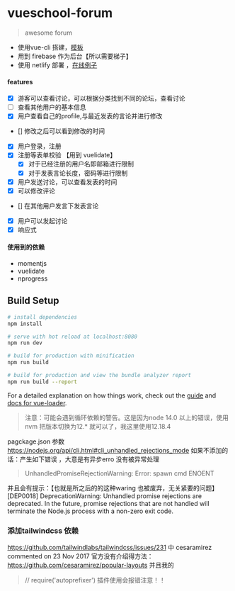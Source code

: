 # vueschool-forum

> awesome forum
* 使用vue-cli 搭建，[模板](https://github.com/vuejs-templates/webpack)
* 用到 firebase 作为后台【所以需要梯子】
* 使用 netlify  部署 ，[在线例子](https://epic-brown-5d42be.netlify.app/)

#### features
- [x] 游客可以查看讨论，可以根据分类找到不同的论坛，查看讨论
- [ ] 查看其他用户的基本信息
- [x] 用户查看自己的profile,与最近发表的言论并进行修改
- []  修改之后可以看到修改的时间
- [x] 用户登录，注册
- [x] 注册等表单校验 【用到 vuelidate】
    * [x] 对于已经注册的用户名即邮箱进行限制
    * [x] 对于发表言论长度，密码等进行限制
- [x] 用户发送讨论，可以查看发表的时间
- [x] 可以修改评论
- [] 在其他用户发言下发表言论
- [x] 用户可以发起讨论
- [x] 响应式

#### 使用到的依赖
* momentjs
* vuelidate
* nprogress
## Build Setup

``` bash
# install dependencies
npm install

# serve with hot reload at localhost:8080
npm run dev

# build for production with minification
npm run build

# build for production and view the bundle analyzer report
npm run build --report
```

For a detailed explanation on how things work, check out the [guide](http://vuejs-templates.github.io/webpack/) and [docs for vue-loader](http://vuejs.github.io/vue-loader).

> 注意：可能会遇到循环依赖的警告。这是因为node 14.0 以上的错误，使用nvm 把版本切换为12.* 就可以了，我这里使用12.18.4

pagckage.json 参数 https://nodejs.org/api/cli.html#cli_unhandled_rejections_mode
如果不添加的话：产生如下错误 ，大意是有异步erro 没有被异常处理
>UnhandledPromiseRejectionWarning: Error: spawn cmd ENOENT

并且会有提示：【也就是所之后的的这种waring 也被废弃，无关紧要的问题】
[DEP0018] DeprecationWarning: Unhandled promise rejections are deprecated. In the future, promise rejections that are
not handled will terminate the Node.js process with a non-zero exit code.


### 添加tailwindcss 依赖
https://github.com/tailwindlabs/tailwindcss/issues/231
中 cesaramirez commented on 23 Nov 2017
官方没有介绍得方法：  https://github.com/cesaramirez/popular-layouts
并且我的
> // require('autoprefixer')
插件使用会报错注意！！
